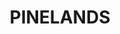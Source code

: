 ---
lastmod: '2025-04-06T06:05:19+00:00'
latitude: -12.45763297
layout: suburb
longitude: 130.9597671
postcode: 0829
state: NT
title: PINELANDS
url: /nt/pinelands/
---